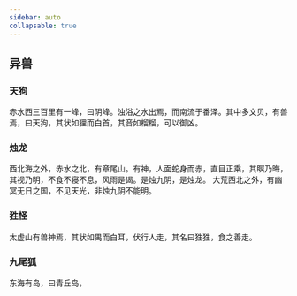 ```yaml
---
sidebar: auto
collapsable: true
---
```

<!-- ## 《奈落》游戏剧本 -->
## 异兽

### 天狗

赤水西三百里有一峰，曰阴峰。浊浴之水出焉，而南流于番泽。其中多文贝，有兽焉，曰天狗，其状如狸而白首，其音如榴榴，可以御凶。

### 烛龙

西北海之外，赤水之北，有章尾山。有神，人面蛇身而赤，直目正乘，其瞑乃晦，其视乃明，不食不寝不息，风雨是谒。是烛九阴，是烛龙。
大荒西北之外，有幽冥无日之国，不见天光，非烛九阴不能明。

### 狌怪
<!-- 狌狌 -->

太虚山有兽神焉，其状如禺而白耳，伏行人走，其名曰狌狌，食之善走。

### 九尾狐

东海有岛，曰青丘岛，

<!-- ## 华为人才认证学习经历

### [HCIA-AI](/HUAWEI/HCIA-AI) -->